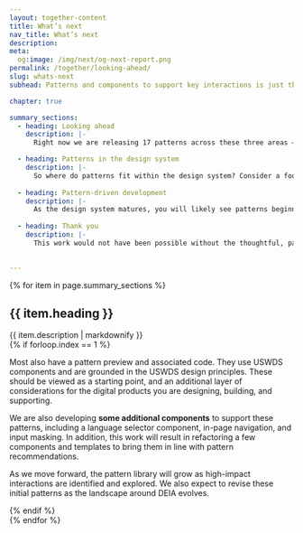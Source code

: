 ```yaml
---
layout: together-content
title: What’s next
nav_title: What’s next
description: 
meta:
  og:image: /img/next/og-next-report.png
permalink: /together/looking-ahead/
slug: whats-next
subhead: Patterns and components to support key interactions is just the start, as we look toward more pattern-driven development for the USWDS design system

chapter: true

summary_sections:
  - heading: Looking ahead
    description: |-
      Right now we are releasing 17 patterns across these three areas — user profile, complex forms, and language selection. Some of the patterns are fairly simple — like how to help a user successfully provide an email address. Some are more complex, such as how to help a user provide their race and ethnicity. Each has information on when it is appropriate to use it, best practices, usability and accessibility considerations, as well as research links and a changelog. 

  - heading: Patterns in the design system
    description: |-
      So where do patterns fit within the design system? Consider a food metaphor. Patterns are the recipes that pull together components (ingredients), tokens (flavors and textures), and usability and accessibility guidance (food preparation techniques). Patterns provide the recipe — the blueprint — for creating an inclusive experience. You’ll still need to apply your deep knowledge of your users to make design choices that work for you, but the patterns summarize the considerations important to your choices. Templates are a specific application of the recipe.
 
  - heading: Pattern-driven development
    description: |-
      As the design system matures, you will likely see patterns beginning to actively drive development. We will identify the key interactions we need to support, develop patterns, and allow new components to emerge from the new patterns. We see this as an important human-centered shift to how we’ll approach development, how we’ll choose components, and how we’ll approach modularity and interaction between components.
      
  - heading: Thank you
    description: |-
      This work would not have been possible without the thoughtful, passionate, and generous information sharing of our research participants. Thank you to everyone who participated in the interviews, provided samples, and offered their lived experience and feedback. We encourage you to be a part of the evolution of the design pattern library by contributing your thoughts and suggestions as we move forward. 
      

---
```


{% for item in page.summary_sections %}
  <section id="section-{{ forloop.index }}" class="together-section together-section--{{ item.title | downcase | replace: " ", "-" | remove: "’" }} {{ item.section_class }}">
    <div class="grid-container">
      <div class="grid-row">
        <div class="grid-col-12 tablet:grid-col-12">
          <div class="together-section__header">
            <h2 class="together-section__heading">{{ item.heading }}</h2>
          </div>
        </div>
        <div class="grid-col-12 tablet:grid-col-10 tablet:margin-left-auto together-section-description">
          {{ item.description | markdownify }}
        </div>
      </div>
      <div class="grid-row">
        <div class="grid-col-12">
          {% if forloop.index == 1 %}
          <div class="tablet:grid-offset-2 measure-4">
            <p>
              Most also have a pattern preview and associated code. They use USWDS components and are grounded in the USWDS design principles. These should be viewed as a starting point, and an additional layer of considerations for the digital products you are designing, building, and supporting. 
            </p>
            <p>
              We are also developing <strong>some additional components</strong> to support these patterns, including a language selector component, in-page navigation, and input masking. In addition, this work will result in refactoring a few components and templates to bring them in line with pattern recommendations.
            </p>
            <p>
              As we move forward, the pattern library will grow as high-impact interactions are identified and explored. We also expect to revise these initial patterns as the landscape around DEIA evolves.
            </p>
          </div>
          {% endif %}
        </div>
      </div>
    </div>
  </section>
{% endfor %}

